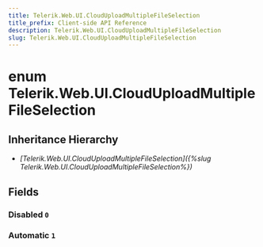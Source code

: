 ```yaml
---
title: Telerik.Web.UI.CloudUploadMultipleFileSelection
title_prefix: Client-side API Reference
description: Telerik.Web.UI.CloudUploadMultipleFileSelection
slug: Telerik.Web.UI.CloudUploadMultipleFileSelection
---
```


# enum Telerik.Web.UI.CloudUploadMultipleFileSelection

## Inheritance Hierarchy

* *[Telerik.Web.UI.CloudUploadMultipleFileSelection]({%slug Telerik.Web.UI.CloudUploadMultipleFileSelection%})*

## Fields

### Disabled `0`

### Automatic `1`